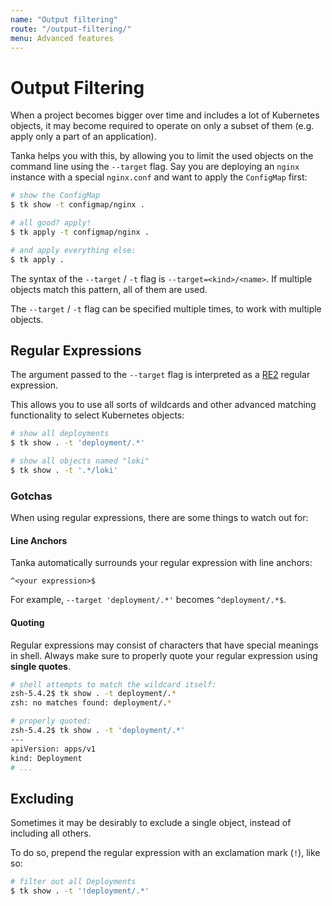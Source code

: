 ```yaml
---
name: "Output filtering"
route: "/output-filtering/"
menu: Advanced features
---
```


# Output Filtering

When a project becomes bigger over time and includes a lot of Kubernetes
objects, it may become required to operate on only a subset of them (e.g. apply
only a part of an application).

Tanka helps you with this, by allowing you to limit the used objects on the
command line using the `--target` flag. Say you are deploying an `nginx`
instance with a special `nginx.conf` and want to apply the `ConfigMap` first:

```bash
# show the ConfigMap
$ tk show -t configmap/nginx .

# all good? apply!
$ tk apply -t configmap/nginx .

# and apply everything else:
$ tk apply .
```

The syntax of the `--target` / `-t` flag is `--target=<kind>/<name>`. If
multiple objects match this pattern, all of them are used.

The `--target` / `-t` flag can be specified multiple times, to work with
multiple objects.

## Regular Expressions

The argument passed to the `--target` flag is interpreted as a
[RE2](https://golang.org/s/re2syntax) regular expression.

This allows you to use all sorts of wildcards and other advanced matching
functionality to select Kubernetes objects:

```bash
# show all deployments
$ tk show . -t 'deployment/.*'

# show all objects named "loki"
$ tk show . -t '.*/loki'
```

### Gotchas

When using regular expressions, there are some things to watch out for:

#### Line Anchors

Tanka automatically surrounds your regular expression with line anchors:

```text
^<your expression>$
```

For example, `--target 'deployment/.*'` becomes `^deployment/.*$`.

#### Quoting

Regular expressions may consist of characters that have special meanings in
shell. Always make sure to properly quote your regular expression using **single
quotes**.

```zsh
# shell attempts to match the wildcard itself:
zsh-5.4.2$ tk show . -t deployment/.*
zsh: no matches found: deployment/.*

# properly quoted:
zsh-5.4.2$ tk show . -t 'deployment/.*'
---
apiVersion: apps/v1
kind: Deployment
# ...
```

## Excluding

Sometimes it may be desirably to exclude a single object, instead of including all others.

To do so, prepend the regular expression with an exclamation mark (`!`), like so:

```bash
# filter out all Deployments
$ tk show . -t '!deployment/.*'
```
